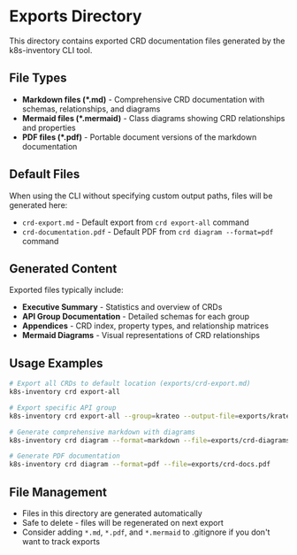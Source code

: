 # Exports Directory

This directory contains exported CRD documentation files generated by the k8s-inventory CLI tool.

## File Types

- **Markdown files (*.md)** - Comprehensive CRD documentation with schemas, relationships, and diagrams
- **Mermaid files (*.mermaid)** - Class diagrams showing CRD relationships and properties
- **PDF files (*.pdf)** - Portable document versions of the markdown documentation

## Default Files

When using the CLI without specifying custom output paths, files will be generated here:

- `crd-export.md` - Default export from `crd export-all` command
- `crd-documentation.pdf` - Default PDF from `crd diagram --format=pdf` command

## Generated Content

Exported files typically include:

- **Executive Summary** - Statistics and overview of CRDs
- **API Group Documentation** - Detailed schemas for each group
- **Appendices** - CRD index, property types, and relationship matrices
- **Mermaid Diagrams** - Visual representations of CRD relationships

## Usage Examples

```bash
# Export all CRDs to default location (exports/crd-export.md)
k8s-inventory crd export-all

# Export specific API group
k8s-inventory crd export-all --group=krateo --output-file=exports/krateo-crds.md

# Generate comprehensive markdown with diagrams
k8s-inventory crd diagram --format=markdown --file=exports/crd-diagrams.md

# Generate PDF documentation
k8s-inventory crd diagram --format=pdf --file=exports/crd-docs.pdf
```

## File Management

- Files in this directory are generated automatically
- Safe to delete - files will be regenerated on next export
- Consider adding `*.md`, `*.pdf`, and `*.mermaid` to .gitignore if you don't want to track exports
